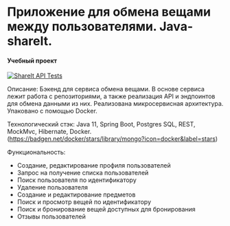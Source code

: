 # Приложение для обмена вещами между пользователями. Java-shareIt.
#### Учебный проект
[![ShareIt API Tests](https://github.com/Gidrosliv/java-shareit/actions/workflows/api-tests.yml/badge.svg)](https://github.com/Gidrosliv/java-shareit/actions/workflows/api-tests.yml)
    
            
Описание:
Бэкенд для сервиса обмена вещами. В основе сервиса лежит работа с репозиториями, а также реализация API и эндпоинтов для обмена данными из них. 
Реализована микросервисная архитектура. Упаковано с помощью Docker.

Технологический стэк:
Java 11, Spring Boot, Postgres SQL, REST, MockMvc, Hibernate, Docker.
(https://badgen.net/docker/stars/library/mongo?icon=docker&label=stars)

Функциональность:
- Создание, редактирование профиля пользователей
- Запрос на получение списка пользователей
- Поиск пользователя по идентификатору
- Удаление пользователя
- Создание и редактирование предметов
- Поиск и просмотр вещей по идентификатору
- Поиск и бронирование вещей доступных для бронирования
- Отзывы пользователей

